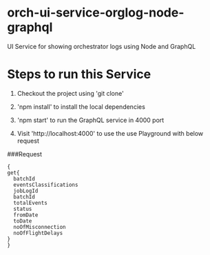 # orch-ui-service-orglog-node-graphql
UI Service for showing orchestrator logs using Node and GraphQL

# Steps to run this Service

1. Checkout the project using 'git clone'

2. 'npm install' to install the local dependencies

3. 'npm start' to run the GraphQL service in 4000 port

4. Visit 'http://localhost:4000' to use the use Playground with below request

###Request
```
{
get{
  batchId
  eventsClassifications
  jobLogId
  batchId
  totalEvents
  status
  fromDate
  toDate
  noOfMisconnection
  noOfFlightDelays
}
}
```
